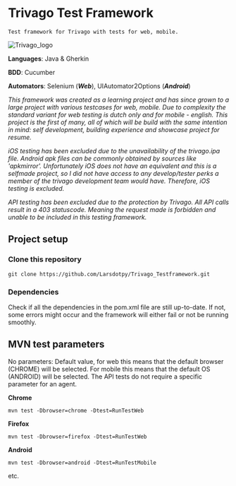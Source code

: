 # Trivago Test Framework
`Test framework for Trivago with tests for web, mobile.`

![Trivago_logo](https://1000logos.net/wp-content/uploads/2020/09/Trivago-logo.png)

**Languages**: Java & Gherkin

**BDD**: Cucumber

**Automators**: Selenium (***Web***), UIAutomator2Options (***Android***)

*This framework was created as a learning project and has since grown to a large project with various testcases for web, mobile. Due to complexity the standard variant for web testing is dutch only and for mobile - english. This project is the first of many, all of which will be build with the same intention in mind: self development, building experience and showcase project for resume.*

*iOS testing has been excluded due to the unavailability of the trivago.ipa file. Android apk files can be commonly obtained by sources like 'apkmirror'. Unfortunately iOS does not have an equivalent and this is a selfmade project, so I did not have access to any develop/tester perks a member of the trivago development team would have. Therefore, iOS testing is excluded.*

*API testing has been excluded due to the protection by Trivago. All API calls result in a 403 statuscode. Meaning the request made is forbidden and unable to be included in this testing framework.*


## Project setup

### Clone this repository
```
git clone https://github.com/Larsdotpy/Trivago_Testframework.git
```
### Dependencies
Check if all the dependencies in the pom.xml file are still up-to-date. If not, some errors might occur and the framework will either fail or not be running smoothly.

## MVN test parameters
No parameters: Default value, for web this means that the default browser (CHROME) will be selected. For mobile this means that the default OS (ANDROID) will be selected. The API tests do not require a specific parameter for an agent. 

**Chrome**
```
mvn test -Dbrowser=chrome -Dtest=RunTestWeb
```
**Firefox**
```
mvn test -Dbrowser=firefox -Dtest=RunTestWeb
```
**Android**
```
mvn test -Dbrowser=android -Dtest=RunTestMobile
```

etc.

